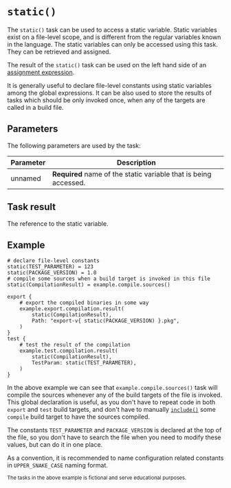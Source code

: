# `static()`

The `static()` task can be used to access a static variable. Static variables exist on a file-level scope, and is different from the regular variables known in the language. The static variables can only be accessed using this task. They can be retrieved and assigned.

The result of the `static()` task can be used on the left hand side of an [assignment expression](/doc/scripting/langref/operators/assignment/index.md).

It is generally useful to declare file-level constants using static variables among the global expressions. It can be also used to store the results of tasks which should be only invoked once, when any of the targets are called in a build file.

## Parameters

The following parameters are used by the task:

| Parameter 	       	| Description   	|
|----------------------	|---------------	|
| unnamed	| **Required** name of the static variable that is being accessed.	|

## Task result

The reference to the static variable.

## Example

```sakerscript
# declare file-level constants
static(TEST_PARAMETER) = 123
static(PACKAGE_VERSION) = 1.0
# compile some sources when a build target is invoked in this file
static(CompilationResult) = example.compile.sources()

export {
	# export the compiled binaries in some way
	example.export.compilation.result(
		static(CompilationResult),
		Path: "export-v{ static(PACKAGE_VERSION) }.pkg",
	)
}
test {
	# test the result of the compilation
	example.test.compilation.result(
		static(CompilationResult), 
		TestParam: static(TEST_PARAMETER),
	)
}
```

In the above example we can see that `example.compile.sources()` task will compile the sources whenever any of the build targets of the file is invoked. This global declaration is useful, as you don't have to repeat code in both `export` and `test` build targets, and don't have to manually [`include()`](include.md) some `compile` build target to have the sources compiled.

The constants `TEST_PARAMETER` and `PACKAGE_VERSION` is declared at the top of the file, so you don't have to search the file when you need to modify these values, but can do it in one place.

As a convention, it is recommended to name configuration related constants in `UPPER_SNAKE_CASE` naming format.

<small>

The tasks in the above example is fictional and serve educational purposes.

</small>